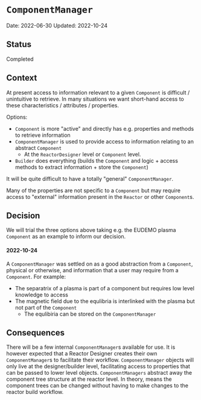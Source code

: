 # `ComponentManager`

Date: 2022-06-30
Updated: 2022-10-24

## Status

Completed

## Context

At present access to information relevant to a given `Component` is difficult / unintuitive
to retrieve. In many situations we want short-hand access to these characteristics / attributes / properties.

Options:
* `Component` is more "active" and directly has e.g. properties and methods to retrieve information
* `ComponentManager` is used to provide access to information relating to an abstract `Component`
    * At the `ReactorDesigner` level or `Component` level.
* `Builder` does everything (builds the `Component` and logic + access methods to extract information + store the `Component`)

It will be quite difficult to have a totally "general" `ComponentManager`.

Many of the properties are not specific to a `Component` but may require access to "external"
information present in the `Reactor` or other `Component`s.

## Decision

We will trial the three options above taking e.g. the EUDEMO plasma `Component` as an example
to inform our decision.

#### 2022-10-24

A `ComponentManager` was settled on as a good abstraction from a `Component`, physical or otherwise, and information that a user
may require from a `Component`. For example:

* The separatrix of a plasma is part of a component but requires low level knowledge to access
* The magnetic field due to the equlibria is interlinked with the plasma but not part of the `Component`
    * The equlibiria can be stored on the `ComponentManager`

## Consequences

There will be a few internal `ComponentManager`s available for use. It is however expected that a Reactor Designer creates
their own `ComponentManager`s to facilitate their workflow. `ComponentManager` objects will only live at the designer/builder level,
facilitating access to properties that can be passed to lower level objects.
`ComponentManagers` abstract away the component tree structure at the reactor level.
In theory, means the component trees can be changed without having to make changes to the reactor build workflow.
